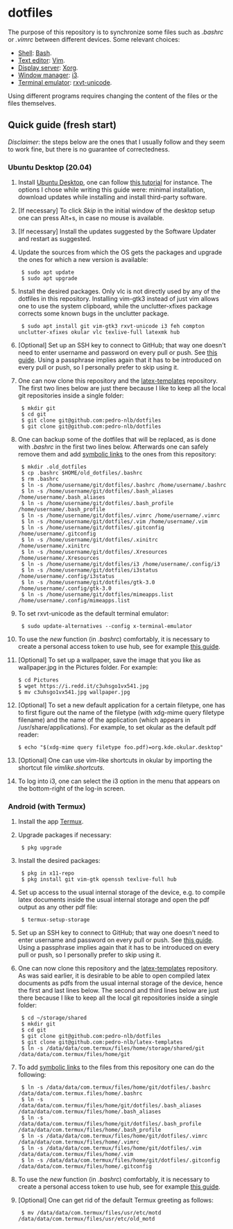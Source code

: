 # dotfiles

The purpose of this repository is to synchronize some files such as *.bashrc* or *.vimrc* between different devices. Some relevant choices:
- [Shell](https://wiki.archlinux.org/index.php/Command-line_shell): [Bash](https://wiki.archlinux.org/index.php/bash).
- [Text editor](https://en.wikipedia.org/wiki/Text_editor): [Vim](https://wiki.archlinux.org/index.php/vim).
- [Display server](https://en.wikipedia.org/wiki/Display_server): [Xorg](https://www.x.org/wiki/).
- [Window manager](https://wiki.archlinux.org/index.php/Window_manager): [i3](https://wiki.archlinux.org/index.php/I3).
- [Terminal emulator](https://en.wikipedia.org/wiki/Terminal_emulator): [rxvt-unicode](https://wiki.archlinux.org/index.php/rxvt-unicode).

Using different programs requires changing the content of the files or the files themselves.

## Quick guide (fresh start)

*Disclaimer*: the steps below are the ones that I usually follow and they seem to work fine, but there is no guarantee of correctedness.

### Ubuntu Desktop (20.04)

1. Install [Ubuntu Desktop](https://ubuntu.com/download/desktop), one can follow [this tutorial](https://ubuntu.com/tutorials/install-ubuntu-desktop#1-overview) for instance. The options I chose while writing this guide were: minimal installation, download updates while installing and install third-party software.

2. [If necessary] To click *Skip* in the initial window of the desktop setup one can press Alt+s, in case no mouse is available.

3. [If necessary] Install the updates suggested by the Software Updater and restart as suggested.

4. Update the sources from which the OS gets the packages and upgrade the ones for which a new version is available: 

        $ sudo apt update
        $ sudo apt upgrade

5. Install the desired packages. Only vlc is not directly used by any of the dotfiles in this repository. Installing vim-gtk3 instead of just vim allows one to use the system clipboard, while the unclutter-xfixes package corrects some known bugs in the unclutter package.

        $ sudo apt install git vim-gtk3 rxvt-unicode i3 feh compton unclutter-xfixes okular vlc texlive-full latexmk hub

6. [Optional] Set up an SSH key to connect to GitHub; that way one doesn't need to enter username and password on every pull or push. See [this guide](https://help.github.com/en/articles/connecting-to-github-with-ssh). Using a passphrase implies again that it has to be introduced on every pull or push, so I personally prefer to skip using it.

7. One can now clone this repository and the [latex-templates](https://github.com/pedro-nlb/latex-templates) repository. The first two lines below are just there because I like to keep all the local git repositories inside a single folder:

        $ mkdir git
        $ cd git
        $ git clone git@github.com:pedro-nlb/dotfiles
        $ git clone git@github.com:pedro-nlb/dotfiles

8. One can backup some of the dotfiles that will be replaced, as is done with *.bashrc* in the first two lines below. Afterwards one can safely remove them and add [symbolic links](https://en.wikipedia.org/wiki/Symbolic_link) to the ones from this repository:

        $ mkdir .old_dotfiles
        $ cp .bashrc $HOME/old_dotfiles/.bashrc
        $ rm .bashrc
        $ ln -s /home/username/git/dotfiles/.bashrc /home/username/.bashrc
        $ ln -s /home/username/git/dotfiles/.bash_aliases /home/username/.bash_aliases
        $ ln -s /home/username/git/dotfiles/.bash_profile /home/username/.bash_profile
        $ ln -s /home/username/git/dotfiles/.vimrc /home/username/.vimrc
        $ ln -s /home/username/git/dotfiles/.vim /home/username/.vim
        $ ln -s /home/username/git/dotfiles/.gitconfig /home/username/.gitconfig
        $ ln -s /home/username/git/dotfiles/.xinitrc /home/username/.xinitrc
        $ ln -s /home/username/git/dotfiles/.Xresources /home/username/.Xresources
        $ ln -s /home/username/git/dotfiles/i3 /home/username/.config/i3
        $ ln -s /home/username/git/dotfiles/i3status /home/username/.config/i3status
        $ ln -s /home/username/git/dotfiles/gtk-3.0 /home/username/.config/gtk-3.0
        $ ln -s /home/username/git/dotfiles/mimeapps.list /home/username/.config/mimeapps.list

9. To set rxvt-unicode as the default terminal emulator:

        $ sudo update-alternatives --config x-terminal-emulator

10. To use the *new* function (in *.bashrc*) comfortably, it is necessary to create a personal access token to use hub, see for example [this guide](https://docs.github.com/en/github/authenticating-to-github/creating-a-personal-access-token).

11. [Optional] To set up a wallpaper, save the image that you like as wallpaper.jpg in the Pictures folder. For example:

        $ cd Pictures
        $ wget https://i.redd.it/c3uhsgo1vx541.jpg
        $ mv c3uhsgo1vx541.jpg wallpaper.jpg

12. [Optional] To set a new default application for a certain filetype, one has to first figure out the name of the filetype (with xdg-mime query filetype filename) and the name of the application (which appears in /usr/share/applications). For example, to set okular as the default pdf reader:

        $ echo "$(xdg-mime query filetype foo.pdf)=org.kde.okular.desktop"

13. [Optional] One can use vim-like shortcuts in okular by importing the shortcut file *vimlike.shortcuts*.

14. To log into i3, one can select the i3 option in the menu that appears on the bottom-right of the log-in screen.

### Android (with Termux)

1. Install the app [Termux](https://termux.com).

2. Upgrade packages if necessary:

        $ pkg upgrade

3. Install the desired packages:

        $ pkg in x11-repo
        $ pkg install git vim-gtk openssh texlive-full hub

4. Set up access to the usual internal storage of the device, e.g. to compile latex documents inside the usual internal storage and open the pdf output as any other pdf file:

        $ termux-setup-storage

5. Set up an SSH key to connect to GitHub; that way one doesn't need to enter username and password on every pull or push. See [this guide](https://help.github.com/en/articles/connecting-to-github-with-ssh). Using a passphrase implies again that it has to be introduced on every pull or push, so I personally prefer to skip using it.

6. One can now clone this repository and the [latex-templates](https://github.com/pedro-nlb/latex-templates) repository. As was said earlier, it is desirable to be able to open compiled latex documents as pdfs from the usual internal storage of the device, hence the first and last lines below. The second and third lines below are just there because I like to keep all the local git repositories inside a single folder:

        $ cd ~/storage/shared
        $ mkdir git
        $ cd git
        $ git clone git@github.com:pedro-nlb/dotfiles
        $ git clone git@github.com:pedro-nlb/latex-templates
        $ ln -s /data/data/com.termux/files/home/storage/shared/git /data/data/com.termux/files/home/git

7. To add [symbolic links](https://en.wikipedia.org/wiki/Symbolic_link) to the files from this repository one can do the following:

        $ ln -s /data/data/com.termux/files/home/git/dotfiles/.bashrc /data/data/com.termux.files/home/.bashrc
        $ ln -s /data/data/com.termux/files/home/git/dotfiles/.bash_aliases /data/data/com.termux/files/home/.bash_aliases
        $ ln -s /data/data/com.termux/files/home/git/dotfiles/.bash_profile /data/data/com.termux/files/home/.bash_profile
        $ ln -s /data/data/com.termux/files/home/git/dotfiles/.vimrc /data/data/com.termux/files/home/.vimrc
        $ ln -s /data/data/com.termux/files/home/git/dotfiles/.vim /data/data/com.termux/files/home/.vim
        $ ln -s /data/data/com.termux/files/home/git/dotfiles/.gitconfig /data/data/com.termux/files/home/.gitconfig

8. To use the *new* function (in *.bashrc*) comfortably, it is necessary to create a personal access token to use hub, see for example [this guide](https://docs.github.com/en/github/authenticating-to-github/creating-a-personal-access-token).

9. [Optional] One can get rid of the default Termux greeting as follows:

        $ mv /data/data/com.termux/files/usr/etc/motd /data/data/com.termux/files/usr/etc/old_motd
